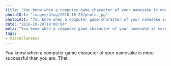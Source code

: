 ```yaml
---
title: "You know when a computer game character of your namesake is more successful than you are. That."
photo1Url: "images/blog/2018-10-28/photo.jpg"
photo1Alt: "You know when a computer game character of your namesake is more successful than you are. That."
date: "2018-10-28T19:00:04"
meta: "You know when a computer game character of your namesake is more successful than you are. That."
tags:
- miscellaneous
---
```

You know when a computer game character of your namesake is more successful than you are. That.
